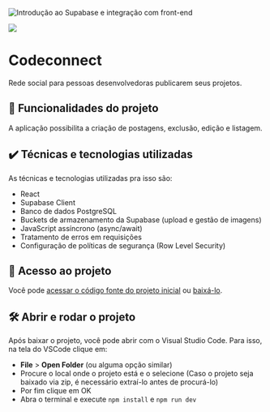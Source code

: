 
![Introdução ao Supabase e integração com front-end](https://imgur.com/1CAuMap.png)

![](https://img.shields.io/github/license/alura-cursos/android-com-kotlin-personalizando-ui)

# Codeconnect

Rede social para pessoas desenvolvedoras publicarem seus projetos.

## 🔨 Funcionalidades do projeto

A aplicação possibilita a criação de postagens, exclusão, edição e listagem.

## ✔️ Técnicas e tecnologias utilizadas

As técnicas e tecnologias utilizadas pra isso são:

- React
- Supabase Client
- Banco de dados PostgreSQL
- Buckets de armazenamento da Supabase (upload e gestão de imagens)
- JavaScript assíncrono (async/await)
- Tratamento de erros em requisições
- Configuração de políticas de segurança (Row Level Security)


## 📁 Acesso ao projeto

Você pode [acessar o código fonte do projeto inicial](https://github.com/MonicaHillman/4649-react-supabase-1/tree/projeto-base) ou [baixá-lo](https://github.com/MonicaHillman/4649-react-supabase-1/archive/refs/heads/projeto-base.zip).

## 🛠️ Abrir e rodar o projeto

Após baixar o projeto, você pode abrir com o Visual Studio Code. Para isso, na tela do VSCode clique em:

- **File** > **Open Folder** (ou alguma opção similar)
- Procure o local onde o projeto está e o selecione (Caso o projeto seja baixado via zip, é necessário extraí-lo antes de procurá-lo)
- Por fim clique em OK
- Abra o terminal e execute ``npm install`` e ``npm run dev``


